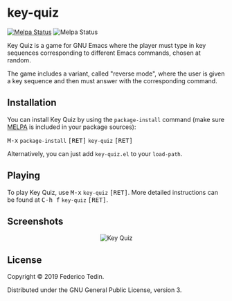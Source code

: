 # key-quiz
[![Melpa Status](http://melpa.milkbox.net/packages/key-quiz-badge.svg)](http://melpa.milkbox.net/#/key-quiz)
![Melpa Status](https://img.shields.io/github/license/federicotdn/key-quiz.svg)

Key Quiz is a game for GNU Emacs where the player must type in key sequences corresponding to different Emacs commands, chosen at random.

The game includes a variant, called "reverse mode", where the user is given a key sequence and then must answer with the corresponding command.

## Installation
You can install Key Quiz by using the `package-install` command (make sure [MELPA](https://melpa.org/) is included in your package sources):

<kbd>M-x</kbd> `package-install` <kbd>[RET]</kbd> `key-quiz` <kbd>[RET]</kbd>

Alternatively, you can just add `key-quiz.el` to your `load-path`.

## Playing
To play Key Quiz, use <kbd>M-x</kbd> `key-quiz` <kbd>[RET]</kbd>. More detailed instructions can be found at <kbd>C-h f</kbd> `key-quiz` <kbd>[RET]</kbd>.

## Screenshots
<p align="center">
  <img src="https://user-images.githubusercontent.com/6868935/58520870-47b79c80-8190-11e9-8c71-05af76076a6f.png" alt="Key Quiz" title="" />
</p>

## License
Copyright © 2019 Federico Tedin.

Distributed under the GNU General Public License, version 3.
